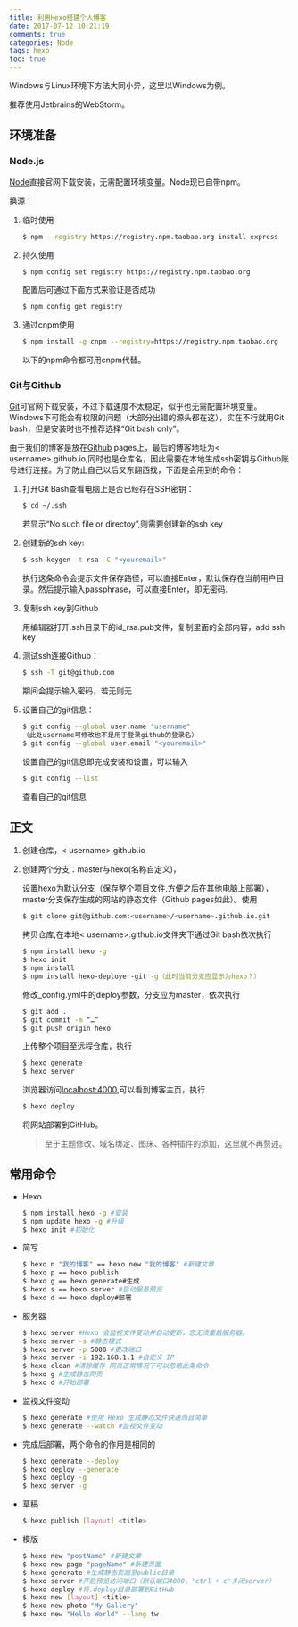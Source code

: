 ```yaml
---
title: 利用Hexo搭建个人博客
date: 2017-07-12 10:21:19
comments: true
categories: Node
tags: hexo
toc: true
---
```


Windows与Linux环境下方法大同小异，这里以Windows为例。

推荐使用Jetbrains的WebStorm。

<!--more-->

## 环境准备

### Node.js

[Node](https://nodejs.org)直接官网下载安装，无需配置环境变量。Node现已自带npm。

换源：

1. 临时使用
    
    ``` bash
    $ npm --registry https://registry.npm.taobao.org install express
    ```

2. 持久使用

    ``` bash
    $ npm config set registry https://registry.npm.taobao.org
    ```

    配置后可通过下面方式来验证是否成功 

    ``` bash
    $ npm config get registry
    ```

3. 通过cnpm使用

    ``` bash
    $ npm install -g cnpm --registry=https://registry.npm.taobao.org
    ```

    以下的npm命令都可用cnpm代替。

### Git与Github
[Git](https://git-scm.com/)可官网下载安装，不过下载速度不太稳定，似乎也无需配置环境变量。Windows下可能会有权限的问题（大部分出错的源头都在这），实在不行就用Git bash，但是安装时也不推荐选择“Git bash only”。

由于我们的博客是放在[Github](https://github.com/) pages上，最后的博客地址为< username\>.github.io,同时也是仓库名，因此需要在本地生成ssh密钥与Github账号进行连接。为了防止自己以后又东翻西找，下面是会用到的命令：

1. 打开Git Bash查看电脑上是否已经存在SSH密钥：

    ``` bash
    $ cd ~/.ssh
    ```

    若显示“No such file or directoy”,则需要创建新的ssh key

2. 创建新的ssh key:

    ``` bash
    $ ssh-keygen -t rsa -C "<youremail>"
    ```

    执行这条命令会提示文件保存路径，可以直接Enter，默认保存在当前用户目录。然后提示输入passphrase，可以直接Enter，即无密码.
 
3. 复制ssh key到Github

    用编辑器打开.ssh目录下的id_rsa.pub文件，复制里面的全部内容，add ssh key

4. 测试ssh连接Github：

    ``` bash
    $ ssh -T git@github.com
    ```

    期间会提示输入密码，若无则无

5. 设置自己的git信息：

    ``` bash   
    $ git config --global user.name "username" 
    （此处username可修改也不是用于登录github的登录名）
    $ git config --global user.email "<youremail>"
    ```

    设置自己的git信息即完成安装和设置，可以输入

    ``` bash
    $ git config --list
    ```

    查看自己的git信息

## 正文

1. 创建仓库，< username\>.github.io

2. 创建两个分支：master与hexo(名称自定义)，

    设置hexo为默认分支（保存整个项目文件,方便之后在其他电脑上部署），master分支保存生成的网站的静态文件（Github pages如此）。使用
    
    ``` bash
    $ git clone git@github.com:<username>/<username>.github.io.git
    ```

   拷贝仓库,在本地< username\>.github.io文件夹下通过Git bash依次执行

    ``` bash
    $ npm install hexo -g
    $ hexo init
    $ npm install
    $ npm install hexo-deployer-git -g（此时当前分支应显示为hexo？）
    ```

    修改_config.yml中的deploy参数，分支应为master，依次执行

    ``` bash
    $ git add .
    $ git commit -m “…”
    $ git push origin hexo
    ```

    上传整个项目至远程仓库，执行

    ``` bash
    $ hexo generate
    $ hexo server
    ```

    浏览器访问[localhost:4000](http://localhost:4000),可以看到博客主页，执行

    ``` bash
    $ hexo deploy
    ```
    将网站部署到GitHub。

    > 至于主题修改、域名绑定、图床、各种插件的添加，这里就不再赘述。

## 常用命令

- Hexo
    
    ``` bash
    $ npm install hexo -g #安装
    $ npm update hexo -g #升级
    $ hexo init #初始化
    ```

- 简写

    ``` bash
    $ hexo n "我的博客" == hexo new "我的博客" #新建文章
    $ hexo p == hexo publish
    $ hexo g == hexo generate#生成
    $ hexo s == hexo server #启动服务预览
    $ hexo d == hexo deploy#部署
    ```

- 服务器
    
    ``` bash
    $ hexo server #Hexo 会监视文件变动并自动更新，您无须重启服务器。
    $ hexo server -s #静态模式
    $ hexo server -p 5000 #更改端口
    $ hexo server -i 192.168.1.1 #自定义 IP
    $ hexo clean #清除缓存 网页正常情况下可以忽略此条命令
    $ hexo g #生成静态网页
    $ hexo d #开始部署
    ```

- 监视文件变动
    
    ``` bash
    $ hexo generate #使用 Hexo 生成静态文件快速而且简单
    $ hexo generate --watch #监视文件变动
    ```

- 完成后部署，两个命令的作用是相同的

    ``` bash
    $ hexo generate --deploy
    $ hexo deploy --generate
    $ hexo deploy -g
    $ hexo server -g
    ```

- 草稿

    ``` bash
    $ hexo publish [layout] <title>
    ```

- 模版
    
    ``` bash
    $ hexo new "postName" #新建文章
    $ hexo new page "pageName" #新建页面
    $ hexo generate #生成静态页面至public目录
    $ hexo server #开启预览访问端口（默认端口4000，'ctrl + c'关闭server）
    $ hexo deploy #将.deploy目录部署到GitHub
    $ hexo new [layout] <title>
    $ hexo new photo "My Gallery"
    $ hexo new "Hello World" --lang tw
    ```
